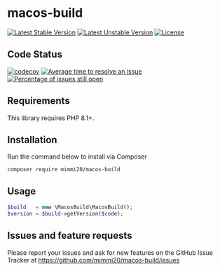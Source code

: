 # macos-build

[![Latest Stable Version](https://poser.pugx.org/mimmi20/macos-build/v/stable?format=flat-square)](https://packagist.org/packages/mimmi20/macos-build)
[![Latest Unstable Version](https://poser.pugx.org/mimmi20/macos-build/v/unstable?format=flat-square)](https://packagist.org/packages/mimmi20/macos-build)
[![License](https://poser.pugx.org/mimmi20/macos-build/license?format=flat-square)](https://packagist.org/packages/mimmi20/macos-build)

## Code Status

[![codecov](https://codecov.io/gh/mimmi20/macos-build/branch/master/graph/badge.svg)](https://codecov.io/gh/mimmi20/macos-build)
[![Average time to resolve an issue](http://isitmaintained.com/badge/resolution/mimmi20/macos-build.svg)](http://isitmaintained.com/project/mimmi20/macos-build "Average time to resolve an issue")
[![Percentage of issues still open](http://isitmaintained.com/badge/open/mimmi20/macos-build.svg)](http://isitmaintained.com/project/mimmi20/macos-build "Percentage of issues still open")


## Requirements

This library requires PHP 8.1+.

## Installation

Run the command below to install via Composer

```shell
composer require mimmi20/macos-build
```

## Usage

```php
$build   = new \MacosBuild\MacosBuild();
$version = $build->getVersion($code);
```

## Issues and feature requests

Please report your issues and ask for new features on the GitHub Issue Tracker
at https://github.com/mimmi20/macos-build/issues
